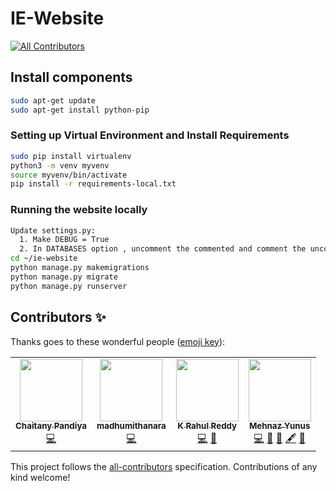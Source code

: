 # IE-Website
<!-- ALL-CONTRIBUTORS-BADGE:START - Do not remove or modify this section -->
[![All Contributors](https://img.shields.io/badge/all_contributors-4-orange.svg?style=flat-square)](#contributors-)
<!-- ALL-CONTRIBUTORS-BADGE:END -->

## Install components
```bash
sudo apt-get update
sudo apt-get install python-pip 
```

### Setting up Virtual Environment and Install Requirements
```bash
sudo pip install virtualenv
python3 -m venv myvenv
source myvenv/bin/activate
pip install -r requirements-local.txt
```

### Running the website locally
```bash
Update settings.py:
  1. Make DEBUG = True
  2. In DATABASES option , uncomment the commented and comment the uncomment 
cd ~/ie-website
python manage.py makemigrations
python manage.py migrate
python manage.py runserver
```


## Contributors ✨

Thanks goes to these wonderful people ([emoji key](https://allcontributors.org/docs/en/emoji-key)):

<!-- ALL-CONTRIBUTORS-LIST:START - Do not remove or modify this section -->
<!-- prettier-ignore-start -->
<!-- markdownlint-disable -->
<table>
  <tr>
    <td align="center"><a href="https://github.com/chaitany10"><img src="https://avatars1.githubusercontent.com/u/32352441?v=4" width="100px;" alt=""/><br /><sub><b>Chaitany Pandiya</b></sub></a><br /><a href="https://github.com/IE-NITK/ie-website/commits?author=chaitany10" title="Code">💻</a></td>
    <td align="center"><a href="http://madhumithanara.github.io"><img src="https://avatars2.githubusercontent.com/u/38850744?v=4" width="100px;" alt=""/><br /><sub><b>madhumithanara</b></sub></a><br /><a href="https://github.com/IE-NITK/ie-website/commits?author=madhumithanara" title="Code">💻</a></td>
    <td align="center"><a href="http://krahulreddy.github.io"><img src="https://avatars2.githubusercontent.com/u/31247036?v=4" width="100px;" alt=""/><br /><sub><b>K Rahul Reddy</b></sub></a><br /><a href="https://github.com/IE-NITK/ie-website/commits?author=krahulreddy" title="Code">💻</a> <a href="#design-krahulreddy" title="Design">🎨</a></td>
    <td align="center"><a href="https://github.com/mehnazyunus"><img src="https://avatars1.githubusercontent.com/u/27924407?v=4" width="100px;" alt=""/><br /><sub><b>Mehnaz Yunus</b></sub></a><br /><a href="https://github.com/IE-NITK/ie-website/commits?author=mehnazyunus" title="Code">💻</a> <a href="https://github.com/IE-NITK/ie-website/commits?author=mehnazyunus" title="Documentation">📖</a> <a href="#design-mehnazyunus" title="Design">🎨</a> <a href="#content-mehnazyunus" title="Content">🖋</a> <a href="https://github.com/IE-NITK/ie-website/issues?q=author%3Amehnazyunus" title="Bug reports">🐛</a></td>
  </tr>
</table>

<!-- markdownlint-enable -->
<!-- prettier-ignore-end -->
<!-- ALL-CONTRIBUTORS-LIST:END -->

This project follows the [all-contributors](https://github.com/all-contributors/all-contributors) specification. Contributions of any kind welcome!